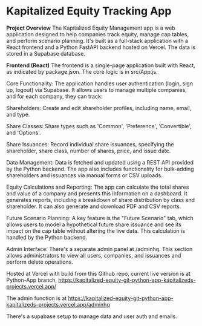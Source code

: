 # Kapitalized Equity Tracking App

**Project Overview**
The Kapitalized Equity Management app is a web application designed to help companies track equity, manage cap tables, and perform scenario planning. It's built as a full-stack application with a React frontend and a Python FastAPI backend hosted on Vercel. The data is stored in a Supabase database.

**Frontend (React)**
The frontend is a single-page application built with React, as indicated by package.json. The core logic is in src/App.js.

Core Functionality: The application handles user authentication (login, sign up, logout) via Supabase. It allows users to manage multiple companies, and for each company, they can track:

Shareholders: Create and edit shareholder profiles, including name, email, and type.

Share Classes: Share types such as 'Common', 'Preference', 'Convertible', and 'Options'.

Share Issuances: Record individual share issuances, specifying the shareholder, share class, number of shares, price, and issue date.

Data Management: Data is fetched and updated using a REST API provided by the Python backend. The app also includes functionality for bulk-adding shareholders and issuances via manual forms or CSV uploads.

Equity Calculations and Reporting: The app can calculate the total shares and value of a company and presents this information on a dashboard. It generates reports, including a breakdown of share distribution by class and shareholder. It can also generate and download PDF and CSV reports.

Future Scenario Planning: A key feature is the "Future Scenario" tab, which allows users to model a hypothetical future share issuance and see its impact on the cap table without altering the live data. This calculation is handled by the Python backend.

Admin Interface: There's a separate admin panel at /adminhq. This section allows administrators to view all users, companies, and issuances and perform delete operations.

Hosted at Vercel with build from this Github repo, current live version is at Python-App branch, https://kapitalized-equity-git-python-app-kapitalizeds-projects.vercel.app/

The admin function is at https://kapitalized-equity-git-python-app-kapitalizeds-projects.vercel.app/adminhq

There's a supabase setup to manage data and user auth and emails.
